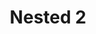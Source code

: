 ---
_schema: default
draft: false
title: Nested 2
eleventyExcludeFromCollections: false
eleventyNavigation:
  key: Second Level
  order: 
  title: 
  parent: top-level
  url:
  icon:
pageLink: 
metaDesc: 
socialImage:
customCode:
  headCode: ""
  bodyCode: ""
tags: vellum
editorial_blocks: []
---